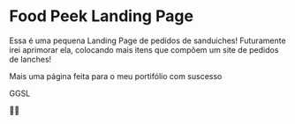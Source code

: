 # Food Peek Landing Page

Essa é uma pequena Landing Page de pedidos de sanduiches!
Futuramente irei aprimorar ela, colocando mais itens que compõem um site de pedidos de lanches!

Mais uma página feita para o meu portifólio com suscesso 


GGSL


🦅🍔
